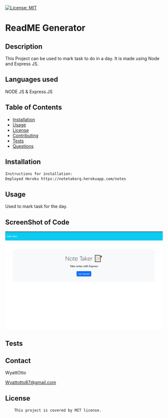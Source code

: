 [![License: MIT](https://img.shields.io/badge/License-MIT-yellow.svg)](https://opensource.org/licenses/MIT)

# ReadME Generator

## Description

This Project can be used to mark task to do in a day.
It is made using Node and Express JS. 


## Languages used

NODE JS & Express.JS


## Table of Contents
  
  - [Installation](#installation)
  - [Usage](#usage)
  - [License](#license)
  - [Contributing](#contributing)
  - [Tests](#tests)
  - [Questions](#questions)

## Installation

    Instructions for installation:
    Deployed Heroku https://notetakerq.herokuapp.com/notes

## Usage

  Used to mark task for the day. 


## ScreenShot of Code
  ![readmecode](./public/assets/SS.PNG) 
  


## Tests
  

## Contact 
  WyattOtto

  Wyattotto87@gmail.com



 ## License 
        This project is covered by MIT license.